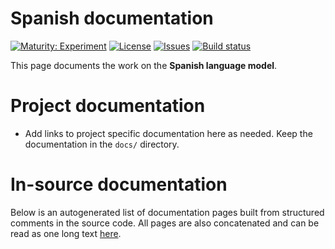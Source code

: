 # Spanish documentation

[![Maturity: Experiment](https://img.shields.io/badge/Maturity-Experiment-black.svg)](https://giellalt.github.io/MaturityClassification.html)
[![License](https://img.shields.io/github/license/giellalt/template-lang-spa)](https://raw.githubusercontent.com/giellalt/lang-spa/develop/LICENSE)
[![Issues](https://img.shields.io/github/issues/giellalt/lang-spa)](https://github.com/giellalt/lang-spa/issues)
[![Build status](https://github.com/giellalt/lang-spa/workflows/Speller%20CI+CD/badge.svg)](https://github.com/giellalt/lang-spa/actions)

This page documents the work on the **Spanish language model**. 

# Project documentation

* Add links to project specific documentation here as needed. Keep the documentation in the `docs/` directory.

# In-source documentation

Below is an autogenerated list of documentation pages built from structured comments in the source code. All pages are also concatenated and can be read as one long text [here](spa.md).
